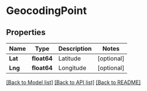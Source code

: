 # GeocodingPoint

## Properties
Name | Type | Description | Notes
------------ | ------------- | ------------- | -------------
**Lat** | **float64** | Latitude | [optional] 
**Lng** | **float64** | Longitude | [optional] 

[[Back to Model list]](../README.md#documentation-for-models) [[Back to API list]](../README.md#documentation-for-api-endpoints) [[Back to README]](../README.md)


